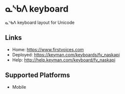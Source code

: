 ᓇᔅᑲᐱ keyboard
======================

ᓇᔅᑲᐱ keyboard layout for Unicode

Links
-----

 * Home:     <https://www.firstvoices.com>
 * Deployed: <https://keyman.com/keyboards/fv_naskapi>
 * Help:     <http://help.keyman.com/keyboard/fv_naskapi>
 
Supported Platforms
-------------------

 * Mobile
